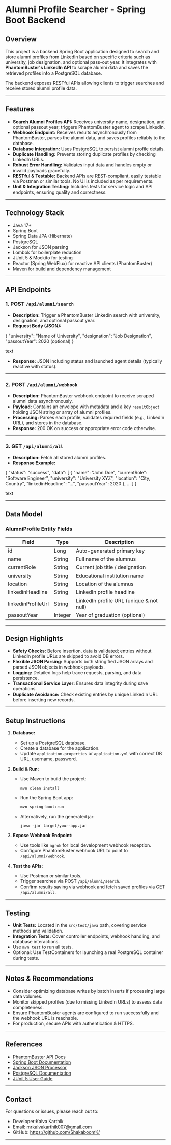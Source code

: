 # Alumni Profile Searcher - Spring Boot Backend

## Overview

This project is a backend Spring Boot application designed to search and store alumni profiles from LinkedIn based on specific criteria such as university, job designation, and optional pass-out year. It integrates with **PhantomBuster's LinkedIn API** to scrape alumni data and saves the retrieved profiles into a PostgreSQL database.

The backend exposes RESTful APIs allowing clients to trigger searches and receive stored alumni profile data.

---

## Features

- **Search Alumni Profiles API:** Receives university name, designation, and optional passout year; triggers PhantomBuster agent to scrape LinkedIn.
- **Webhook Endpoint:** Receives results asynchronously from PhantomBuster, parses the alumni data, and saves profiles reliably to the database.
- **Database Integration:** Uses PostgreSQL to persist alumni profile details.
- **Duplicate Handling:** Prevents storing duplicate profiles by checking LinkedIn URLs.
- **Robust Error Handling:** Validates input data and handles empty or invalid payloads gracefully.
- **RESTful & Testable:** Backend APIs are REST-compliant, easily testable via Postman or similar tools. No UI is included as per requirements.
- **Unit & Integration Testing:** Includes tests for service logic and API endpoints, ensuring quality and correctness.

---

## Technology Stack

- Java 17+
- Spring Boot
- Spring Data JPA (Hibernate)
- PostgreSQL
- Jackson for JSON parsing
- Lombok for boilerplate reduction
- JUnit 5 & Mockito for testing
- Reactor (Spring WebFlux) for reactive API clients (PhantomBuster)
- Maven for build and dependency management

---

## API Endpoints

### 1. **POST** `/api/alumni/search`

- **Description:** Trigger a PhantomBuster Linkedin search with university, designation, and optional passout year.
- **Request Body (JSON):**

{
"university": "Name of University",
"designation": "Job Designation",
"passoutYear": 2020 (optional)
}

text

- **Response:** JSON including status and launched agent details (typically reactive with status).

---

### 2. **POST** `/api/alumni/webhook`

- **Description:** PhantomBuster webhook endpoint to receive scraped alumni data asynchronously.
- **Payload:** Contains an envelope with metadata and a key `resultObject` holding JSON string or array of alumni profiles.
- **Processing:** Parses each profile, validates required fields (e.g., LinkedIn URL), and stores in the database.
- **Response:** 200 OK on success or appropriate error code otherwise.

---

### 3. **GET** `/api/alumni/all`

- **Description:** Fetch all stored alumni profiles.
- **Response Example:**

{
"status": "success",
"data": [
{
"name": "John Doe",
"currentRole": "Software Engineer",
"university": "University XYZ",
"location": "City, Country",
"linkedinHeadline": "...",
"passoutYear": 2020
},
...
]
}

text

---

## Data Model

### AlumniProfile Entity Fields

| Field             | Type    | Description                           |
|-------------------|---------|-----------------------------------|
| id                | Long    | Auto-generated primary key          |
| name              | String  | Full name of the alumnus            |
| currentRole       | String  | Current job title / designation     |
| university        | String  | Educational institution name        |
| location          | String  | Location of the alumnus             |
| linkedinHeadline  | String  | LinkedIn profile headline           |
| linkedinProfileUrl| String  | LinkedIn profile URL (unique & not null) |
| passoutYear       | Integer | Year of graduation (optional)       |

---

## Design Highlights

- **Safety Checks:** Before insertion, data is validated; entries without LinkedIn profile URLs are skipped to avoid DB errors.
- **Flexible JSON Parsing:** Supports both stringified JSON arrays and parsed JSON objects in webhook payloads.
- **Logging:** Detailed logs help trace requests, parsing, and data persistence.
- **Transactional Service Layer:** Ensures data integrity during save operations.
- **Duplicate Avoidance:** Check existing entries by unique LinkedIn URL before inserting new records.

---

## Setup Instructions

1. **Database:**
    - Set up a PostgreSQL database.
    - Create a database for the application.
    - Update `application.properties` or `application.yml` with correct DB URL, username, password.

2. **Build & Run:**
    - Use Maven to build the project:
      ```
      mvn clean install
      ```
    - Run the Spring Boot app:
      ```
      mvn spring-boot:run
      ```
    - Alternatively, run the generated jar:
      ```
      java -jar target/your-app.jar
      ```

3. **Expose Webhook Endpoint:**
    - Use tools like `ngrok` for local development webhook reception.
    - Configure PhantomBuster webhook URL to point to `/api/alumni/webhook`.

4. **Test the APIs:**
    - Use Postman or similar tools.
    - Trigger searches via POST `/api/alumni/search`.
    - Confirm results saving via webhook and fetch saved profiles via GET `/api/alumni/all`.

---

## Testing

- **Unit Tests:** Located in the `src/test/java` path, covering service methods and validation.
- **Integration Tests:** Cover controller endpoints, webhook handling, and database interactions.
- Use `mvn test` to run all tests.
- Optional: Use TestContainers for launching a real PostgreSQL container during tests.

---

## Notes & Recommendations

- Consider optimizing database writes by batch inserts if processing large data volumes.
- Monitor skipped profiles (due to missing LinkedIn URLs) to assess data completeness.
- Ensure PhantomBuster agents are configured to run successfully and the webhook URL is reachable.
- For production, secure APIs with authentication & HTTPS.

---

## References

- [PhantomBuster API Docs](https://phantombuster.com/api-docs)
- [Spring Boot Documentation](https://spring.io/projects/spring-boot)
- [Jackson JSON Processor](https://github.com/FasterXML/jackson)
- [PostgreSQL Documentation](https://www.postgresql.org/docs/)
- [JUnit 5 User Guide](https://junit.org/junit5/docs/current/user-guide/)

---

## Contact

For questions or issues, please reach out to:

- Developer:Kalva Karthik
- Email: mrkalvakarthik007@gmail.com
- GitHub: https://github.com/ShakaboomK/

---

